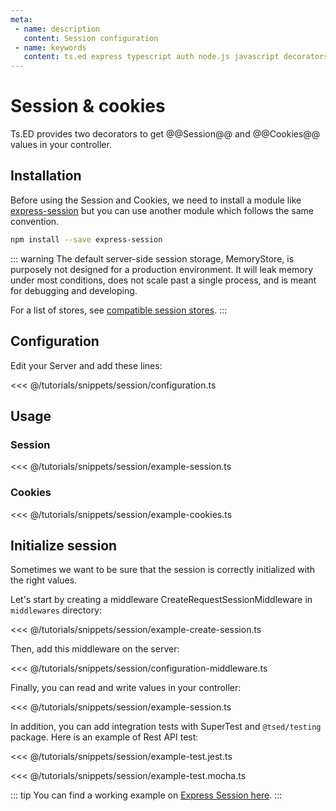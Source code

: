 ```yaml
---
meta:
 - name: description
   content: Session configuration 
 - name: keywords
   content: ts.ed express typescript auth node.js javascript decorators
---
```

# Session & cookies

Ts.ED provides two decorators to get @@Session@@ and @@Cookies@@ values in your controller.

## Installation

Before using the Session and Cookies, we need to install a module like [express-session](https://www.npmjs.com/package/express-session) but 
you can use another module which follows the same convention. 

```bash
npm install --save express-session
```

::: warning
The default server-side session storage, MemoryStore, is purposely not designed for a production environment. It will leak memory under most conditions, does not scale past a single process, and is meant for debugging and developing.

For a list of stores, see [compatible session stores](https://www.npmjs.com/package/express-session#compatible-session-stores).
:::

## Configuration

Edit your Server and add these lines:

<<< @/tutorials/snippets/session/configuration.ts


## Usage
### Session

<<< @/tutorials/snippets/session/example-session.ts

### Cookies 

<<< @/tutorials/snippets/session/example-cookies.ts

## Initialize session

Sometimes we want to be sure that the session is correctly initialized with the right values.

Let's start by creating a middleware CreateRequestSessionMiddleware in `middlewares` directory:

<<< @/tutorials/snippets/session/example-create-session.ts

Then, add this middleware on the server:

<<< @/tutorials/snippets/session/configuration-middleware.ts

Finally, you can read and write values in your controller:

<<< @/tutorials/snippets/session/example-session.ts

In addition, you can add integration tests with SuperTest and `@tsed/testing` package.
Here is an example of Rest API test:

<Tabs class="-code">
<Tab label="Jest">

<<< @/tutorials/snippets/session/example-test.jest.ts

</Tab>
<Tab label="Mocha">

<<< @/tutorials/snippets/session/example-test.mocha.ts

</Tab>
</Tabs>

::: tip
You can find a working example on [Express Session here](https://github.com/tsedio/tsed-example-session).
:::

